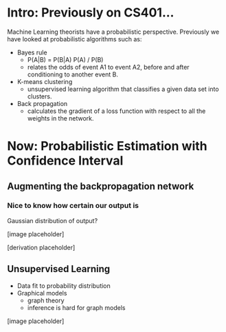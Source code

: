 Intro: Previously on CS401...
======

Machine Learning theorists have a probabilistic perspective. Previously we have looked at probabilistic algorithms such as:

* Bayes rule
    * P(A|B) = P(B|A) P(A) / P(B)
    * relates the odds of event A1 to event A2, before and after conditioning to another event B.
* K-means clustering
    * unsupervised learning algorithm that classifies a given data set into clusters.
* Back propagation
    * calculates the gradient of a loss function with respect to all the weights in the network.

Now: Probabilistic Estimation with Confidence Interval
======

## Augmenting the backpropagation network

### Nice to know how certain our output is

Gaussian distribution of output?

[image placeholder]

[derivation placeholder]

## Unsupervised Learning

* Data fit to probability distribution
* Graphical models
    * graph theory
    * inference is hard for graph models

[image placeholder]
